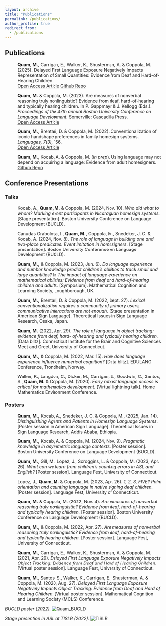 ```yaml
---
layout: archive
title: "Publications"
permalink: /publications/
author_profile: true
redirect_from: 
  - /publications
---
```


## Publications

<p style="margin-left: 40px"><b>Quam, M.</b>, Carrigan, E., Walker, K., Shusterman, A. & Coppola, M. (2025). Delayed First Language Exposure Negatively Impacts Representation of Small Quantities: Evidence from Deaf and Hard-of-Hearing Children.
<br><a href="https://direct.mit.edu/opmi/article/doi/10.1162/OPMI.a.32/133670/Delayed-First-Language-Exposure-Negatively-Impacts" target="_blank">Open Access Article</a>      <a href="https://github.com/madquam/Mr-Elephant/" target="_blank">Github Repo</a></p>

<p style="margin-left: 40px"><b>Quam, M.</b> & Coppola, M. (2023). Are measures of nonverbal reasoning truly nonlinguistic? Evidence from deaf, hard-of-hearing and typically hearing children. In P. Gappmayr & J. Kellogg (Eds.). <i>Proceedings of the 47th annual Boston University Conference on Language Development.</i> Somerville: Cascadilla Press.
<br><a href="http://www.lingref.com/bucld/47/BUCLD47-50.pdf" target="_blank">Open Access Article</a></p>

<p style="margin-left: 40px"><b>Quam, M.</b>, Brentari, D. & Coppola, M. (2022). Conventionalization of iconic handshape preferences in family homesign systems. <i>Languages, 7(3),</i> 156.
<br><a href="https://www.mdpi.com/2226-471X/7/3/156" target="_blank">Open Access Article</a></p>

<p style="margin-left: 40px"><b>Quam, M.</b>, Kocab, A. & Coppola, M. (<i>in prep</i>). Using language may not depend on acquiring a language: Evidence from adult homesigners.
<br><a href="https://github.com/madquam/Pragmatics-Events-Homesign/blob/main/Noun-Modifier.Rmd" target="_blank">Github Repo</a></p>

## Conference Presentations

### Talks

<p style="margin-left: 40px">Kocab, A., <b>Quam, M.</b> & Coppola, M. (2024, Nov. 10). <i>Who did what to whom? Marking event participants in Nicaraguan homesign systems.</i> [Stage presentation]. Boston University Conference on Language Development (BUCLD).</p>

<p style="margin-left: 40px">Canudas Grabolosa, I., <b>Quam, M.,</b> Coppola, M., Snedeker, J. C. & Kocab, A. (2024, Nov. 8). <i>The role of language in building one and two-place predicates: Event imitation in homesigners.</i> [Stage presentation]. Boston University Conference on Language Development (BUCLD).</p>

<p style="margin-left: 40px"><b>Quam, M.,</b> & Coppola, M. (2023, Jun. 6). <i>Do language experience and number knowledge predict children’s abilities to track small and large quantities?</i> In <i>The impact of language experience on mathematical abilities: Evidence from deaf and hard-of-hearing children and adults.</i> [Symposium]. Mathematical Cognition and Learning Society, Loughborough, UK.</p>

<p style="margin-left: 40px"><b>Quam, M.,</b> Brentari, D. & Coppola, M. (2022, Sept. 27). <i>Lexical conventionalization requires a community of primary users, communicative interactions are not enough.</i> [Stage presentation in American Sign Language]. Theoretical Issues in Sign Language Research, Osaka, Japan.</p>

<p style="margin-left: 40px"><b>Quam, M.</b> (2022, Apr. 29). <i>The role of language in object tracking: evidence from deaf, hard- of-hearing and typically hearing children.</i> [Data blitz]. Connecticut Institute for the Brain and Cognitive Sciences Meet and Greet, University of Connecticut.</p>

<p style="margin-left: 40px"><b>Quam, M.,</b> & Coppola, M. (2022, Mar. 15). <i>How does language experience influence numerical cognition?</i> [Data blitz]. EDULANG Conference, Trondheim, Norway.</p>

<p style="margin-left: 40px">Walker, K., Langdon, C., Dicker, M., Carrigan, E., Goodwin, C., Santos, S., <b>Quam, M.</b> & Coppola, M. (2020). <i>Early robust language access is critical for mathematics development.</i> [Virtual lightning talk]. Home Mathematics Environment Conference.</p>


### Posters

<p style="margin-left: 40px"><b>Quam, M.,</b> Kocab, A., Snedeker, J. C. & Coppola, M., (2025, Jan. 14). <i>Distinguishing Agents and Patients in Homesign Language Systems.</i> [Poster session in American Sign Language]. Theoretical Issues in Sign Language Research, Addis Ababa, Ethiopia.</p>

<p style="margin-left: 40px"><b>Quam, M.,</b> Kocab, A. & Coppola, M. (2024, Nov. 9). <i>Pragmatic knowledge in asymmetric language contexts.</i> [Poster session]. Boston University Conference on Language Development (BUCLD).</p>

<p style="margin-left: 40px"><b>Quam, M.</b>, Gill, M., Lopez, J., Scroggins, L. & Coppola, M. (2023, Apr. 26). <i>What can we
learn from children’s counting errors in ASL and English?</i> [Poster session]. Language Fest, University of Connecticut.</p>

<p style="margin-left: 40px">Lopez, J., <b>Quam, M.</b> & Coppola, M. (2023, Apr. 26). <i>1, 2, 3, FIVE? Palm orientation and
counting language in native signing deaf children.</i> [Poster session]. Language Fest, University of Connecticut.</p>

<p style="margin-left: 40px"><b>Quam, M.</b> & Coppola, M. (2022, Nov. 4). <i>Are measures of nonverbal reasoning truly nonlinguistic? Evidence from deaf, hard-of-hearing and typically hearing children.</i> [Poster session]. Boston University Conference on Language Development (BUCLD).</p>

<p style="margin-left: 40px"><b>Quam, M.,</b> & Coppola, M. (2022, Apr. 27). <i>Are measures of nonverbal reasoning truly nonlinguistic? Evidence from deaf, hard-of-hearing and typically hearing children.</i> [Poster session]. Language Fest, University of Connecticut.</p>

<p style="margin-left: 40px"><b>Quam, M.</b>, Carrigan, E., Walker, K., Shusterman, A. & Coppola, M. (2021, Apr. 29). <i>Delayed First Language Exposure Negatively Impacts Object Tracking: Evidence from Deaf and Hard of Hearing Children.</i> [Virtual poster session]. Language Fest, University of Connecticut.</p>

<p style="margin-left: 40px"><b>Quam, M.</b>, Santos, S., Walker, K., Carrigan, E., Shusterman, A. & Coppola, M. (2020, Aug. 27). <i>Delayed First Language Exposure Negatively Impacts Object Tracking: Evidence from Deaf and Hard of Hearing Children.</i> [Virtual poster session]. Mathematical Cognition and Learning Society (MCLS) Conference.</p>

<i>BUCLD poster (2022).</i>
![Quam_BUCLD](https://user-images.githubusercontent.com/56047880/200932975-0ffd8924-06cc-482f-b274-5b98da11287d.png)

<i>Stage presention in ASL at TISLR (2022).</i>
![TISLR](https://user-images.githubusercontent.com/56047880/200942640-8545e311-ba7e-4550-a6f7-7a01dc508a27.JPG)

